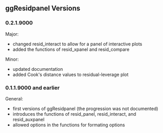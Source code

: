 ## ggResidpanel Versions

### 0.2.1.9000

Major:

- changed resid_interact to allow for a panel of interactive plots
- added the functions of resid_xpanel and resid_compare

Minor: 

- updated documentation
- added Cook's distance values to residual-leverage plot

### 0.1.1.9000 and earlier

General: 

- first versions of ggResidpanel (the progression was not documented)
- introduces the functions of resid_panel, resid_interact, and resid_auxpanel
- allowed options in the functions for formating options
